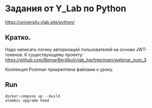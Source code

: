 # Задания от Y_Lab по Python
https://university.ylab.site/python/

## Кратко.
Надо написать логику авторизаций пользователей на основе JWT-токенов. К существующему проекту: https://github.com/BernarBerdikul/ylab_hw/tree/main/webinar_num_3.

Коллекция Postman прикреплена файлами к уроку.


## Run

```
docker-compose up --build
alembic upgrade head
```